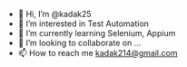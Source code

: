 - 👋 Hi, I’m @kadak25
- 👀 I’m interested in Test Automation
- 🌱 I’m currently learning Selenium, Appium
- 💞️ I’m looking to collaborate on ...
- 📫 How to reach me kadak214@gmail.com

<!---
kadak25/kadak25 is a ✨ special ✨ repository because its `README.md` (this file) appears on your GitHub profile.
You can click the Preview link to take a look at your changes.
--->
